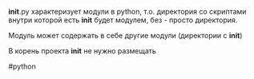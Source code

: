__init__.py характеризует модули в python, т.о. директория со скриптами внутри которой есть __init__ будет модулем, без - просто директория. 

Модуль может содержать в себе другие модули (директории с __init__)

В корень проекта __init__ не нужно размещать

#python